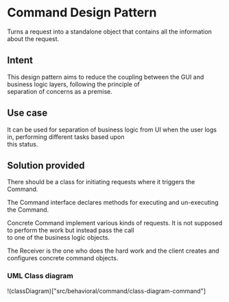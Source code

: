 # Command Design Pattern
Turns a request into a standalone object that contains all the information about the request.

## Intent
This design pattern aims to reduce the coupling between the GUI and business logic layers, following the principle of \
separation of concerns as a premise.

## Use case
It can be used for separation of business logic from UI when the user logs in, performing different tasks based upon \
this status.

## Solution provided
There should be a class for initiating requests where it triggers the Command.

The Command interface declares methods for executing and un-executing the Command.

Concrete Command implement various kinds of requests. It is not supposed to perform the work but instead pass the call \
to one of the business logic objects.

The Receiver is the one who does the hard work and the client creates and configures concrete command objects.

### UML Class diagram
!(classDiagram)["src/behavioral/command/class-diagram-command"]
